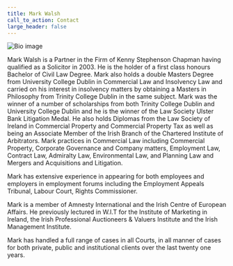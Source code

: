 ```yaml
---
title: Mark Walsh
call_to_action: Contact
large_header: false
---
```


![Bio image](/uploads/marksm.jpg)

Mark Walsh is a Partner in the Firm of Kenny Stephenson Chapman having qualified as a Solicitor in 2003. He is the holder of a first class honours Bachelor of Civil Law Degree.  Mark also holds a double Masters Degree from University College Dublin in Commercial Law and Insolvency Law and carried on his interest in insolvency matters by obtaining a Masters in Philosophy from Trinity College Dublin in the same subject.   Mark was the winner of a number of scholarships from both Trinity College Dublin and University College Dublin and he is the winner of the Law Society Ulster Bank Litigation Medal.   He also holds Diplomas from the Law Society of Ireland in Commercial Property and Commercial Property Tax as well as being an Associate Member of the Irish Branch of the Chartered Institute of Arbitrators. Mark practices in Commercial Law including Commercial Property, Corporate Governance and Company matters, Employment Law, Contract Law, Admiralty Law, Environmental Law, and Planning Law and Mergers and Acquisitions and Litigation. 

Mark has extensive experience in appearing for both employees and employers in employment forums including the Employment Appeals Tribunal, Labour Court, Rights Commissioner.

Mark is a member of Amnesty International and the Irish Centre of European Affairs.   He previously lectured in W.I.T for the Institute of Marketing in Ireland, the Irish Professional Auctioneers & Valuers Institute and the Irish Management Institute.

Mark has handled a full range of cases in all Courts, in all manner of cases for both private, public and institutional clients over the last twenty one years.



